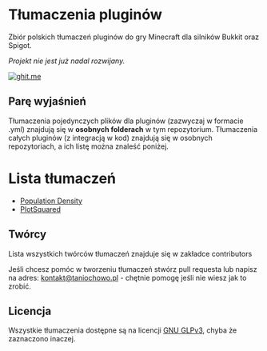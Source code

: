 # Tłumaczenia pluginów
Zbiór polskich tłumaczeń pluginów do gry Minecraft dla silników Bukkit oraz Spigot.

*Projekt nie jest już nadal rozwijany.*

[![ghit.me](https://ghit.me/badge.svg?repo=taniotanio7/Tlumaczenia-pluginow)](https://ghit.me/repo/taniotanio7/Tlumaczenia-pluginow)

## Parę wyjaśnień
Tłumaczenia pojedynczych plików dla pluginów (zazwyczaj w formacie .yml) znajdują się w **osobnych folderach** w tym repozytorium.
Tłumaczenia całych pluginów (z integracją w kod) znajdują się w osobnych repozytoriach, a ich listę można znaleść poniżej.

# Lista tłumaczeń

* [Population Density](https://github.com/taniotanio7/PopulationDensity-pl)
* [PlotSquared](https://github.com/taniotanio7/Tlumaczenia-pluginow/tree/master/tłumaczenia/PlotSquared)

## Twórcy
Lista wszystkich twórców tłumaczeń znajduje się w zakładce contributors

Jeśli chcesz pomóc w tworzeniu tłumaczeń stwórz pull requesta
lub napisz na adres: kontakt@taniochowo.pl - chętnie pomogę jeśli nie wiesz jak to zrobić.

## Licencja
Wszystkie tłumaczenia dostępne są na licencji [GNU GLPv3](https://github.com/taniotanio7/Tlumaczenia-pluginow/blob/master/LICENSE), chyba że zaznaczono inaczej.

